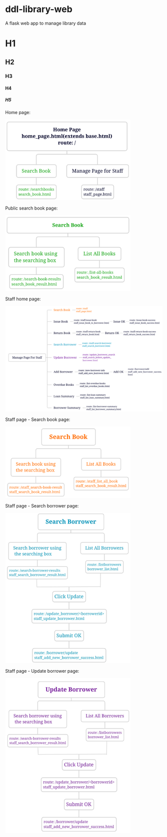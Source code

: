 # ddl-library-web
A flask web app to manage library data

# H1 
## H2
### H3
#### H4
##### H5

Home page:

<img src="images/home_page.PNG" width="400px" alt="home"></img>
<!-- ![alt text](home_page.png "home") -->

Public search book page:

<img src="images/public_search.PNG" width="400px" alt="publicsearch"></img> 
<!-- ![alt text](public_search.png "publicsearch") -->

Staff home page:

<img src="images/staff.PNG" width="800px" alt="staff"></img>
<!-- ![alt text](staff.png "staff") -->

Staff page - Search book page:

<img src="images/staff_search_book.PNG" width="400px" alt="staffsearchbook"></img>
<!-- ![alt text](staff_search_book.png "staffsearchbook") -->

Staff page - Search borrower page:

<img src="images/search_borrower.PNG" width="400px" alt="searchborrower"></img>
<!-- ![alt text](search_borrower.png "searchborrower") -->

Staff page - Update borrower page:

<img src="images/update_borrower.PNG" width="400px" alt="updateborrower"></img>
<!-- ![alt text](update_borrower.png "updateborrower") -->

